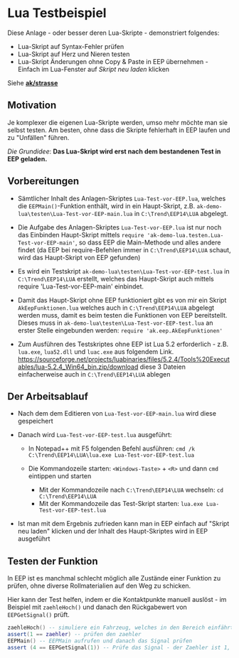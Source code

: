 # Lua Testbeispiel

Diese Anlage - oder besser deren Lua-Skripte - demonstriert folgendes:

* Lua-Skript auf Syntax-Fehler prüfen
* Lua-Skript auf Herz und Nieren testen
* Lua-Skript Änderungen ohne Copy & Paste in EEP übernehmen - Einfach im Lua-Fenster auf _Skript neu laden_ klicken

Siehe __[ak/strasse](../../../LUA/ak/eep/)__

## Motivation

Je komplexer die eigenen Lua-Skripte werden, umso mehr möchte man sie selbst testen. Am besten, ohne dass die Skripte
fehlerhaft in EEP laufen und zu "Unfällen" führen.

_Die Grundidee_: __Das Lua-Skript wird erst nach dem bestandenen Test in EEP geladen.__

## Vorbereitungen

* Sämtlicher Inhalt des Anlagen-Skriptes `Lua-Test-vor-EEP.lua`, welches die `EEPMain()`-Funktion enthält, wird in ein
  Haupt-Skript, z.B. `ak-demo-lua\testen\Lua-Test-vor-EEP-main.lua` in `C:\Trend\EEP14\LUA` abgelegt.

* Die Aufgabe des Anlagen-Skriptes `Lua-Test-vor-EEP.lua` ist nur noch das Einbinden Haupt-Skript mittels `require
  'ak-demo-lua.testen.Lua-Test-vor-EEP-main'`, so dass EEP die Main-Methode und alles andere findet
  (da EEP bei require-Befehlen immer in `C:\Trend\EEP14\LUA` schaut, wird das Haupt-Skript von EEP gefunden)

* Es wird ein Testskript `ak-demo-lua\testen\Lua-Test-vor-EEP-test.lua` in `C:\Trend\EEP14\LUA` erstellt,
  welches das Haupt-Skript auch mittels require 'Lua-Test-vor-EEP-main' einbindet.

* Damit das Haupt-Skript ohne EEP funktioniert gibt es von mir ein Skript `AkEepFunktionen.lua` welches auch in
  `C:\Trend\EEP14\LUA` abgelegt werden muss, damit es beim testen die Funktionen von EEP bereitstellt.
  Dieses muss in `ak-demo-lua\testen\Lua-Test-vor-EEP-test.lua` an erster Stelle eingebunden werden:
  `require 'ak.eep.AkEepFunktionen'`

* Zum Ausführen des Testskriptes ohne EEP ist Lua 5.2 erforderlich - z.B. `lua.exe`, `lua52.dll` und `luac.exe` aus
folgendem Link. https://sourceforge.net/projects/luabinaries/files/5.2.4/Tools%20Executables/lua-5.2.4_Win64_bin.zip/download
 diese 3 Dateien einfacherweise auch in `C:\Trend\EEP14\LUA` ablegen


## Der Arbeitsablauf

- Nach dem dem Editieren von `Lua-Test-vor-EEP-main.lua` wird diese gespeichert

- Danach wird `Lua-Test-vor-EEP-test.lua` ausgeführt:
  * In Notepad++ mit F5 folgenden Befehl ausführen:
    `cmd /k C:\Trend\EEP14\LUA\lua.exe Lua-Test-vor-EEP-test.lua`

  * Die Kommandozeile starten: `<Windows-Taste>` + `<R>` und dann `cmd` eintippen und starten
    * Mit der Kommandozeile nach `C:\Trend\EEP14\LUA` wechseln: `cd C:\Trend\EEP14\LUA`
    * Mit der Kommandozeile das Test-Skript starten: `lua.exe Lua-Test-vor-EEP-test.lua`

- Ist man mit dem Ergebnis zufrieden kann man in EEP einfach auf "Skript neu laden" klicken und der Inhalt des
  Haupt-Skriptes wird in EEP ausgeführt


## Testen der Funktion

In EEP ist es manchmal schlecht möglich alle Zustände einer Funktion zu prüfen, ohne diverse Rollmaterialien auf den Weg zu schicken.

Hier kann der Test helfen, indem er die Kontaktpunkte manuell auslöst - im Beispiel mit `zaehleHoch()` und danach den Rückgabewert von `EEPGetSignal()` prüft.

```lua
zaehleHoch() -- simuliere ein Fahrzeug, welches in den Bereich einfährt
assert(1 == zaehler) -- prüfen den zaehler
EEPMain() -- EEPMain aufrufen und danach das Signal prüfen
assert (4 == EEPGetSignal(1)) -- Prüfe das Signal - der Zaehler ist 1, das Signal muss auf 4 stehen
```
